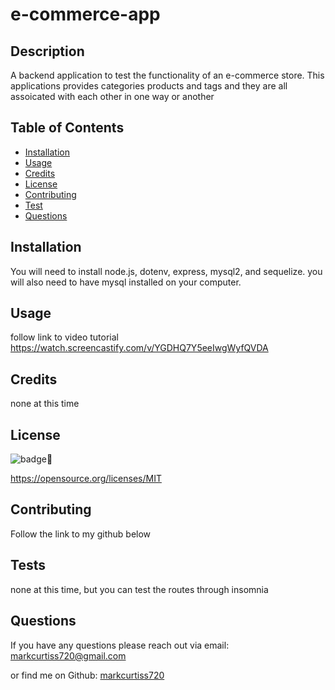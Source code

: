 # e-commerce-app

## Description

A backend application to test the functionality of an e-commerce store. This applications provides categories products and tags and they are all assoicated with each other in one way or another

## Table of Contents

- [Installation](#installation)
- [Usage](#usage)
- [Credits](#credits)
- [License](#license)
- [Contributing](#Contributing)
- [Test](#Tests)
- [Questions](#Questions)

## Installation

You will need to install node.js, dotenv, express, mysql2, and sequelize. you will also need to have mysql installed on your computer.

## Usage


follow link to video tutorial
https://watch.screencastify.com/v/YGDHQ7Y5eeIwgWyfQVDA


    

## Credits

none at this time

## License
    
  ![badge](https://img.shields.io/badge/license-MIT-brightgreen)

  https://opensource.org/licenses/MIT


## Contributing

Follow the link to my github below

## Tests

none at this time, but you can test the routes through insomnia


## Questions

If you have any questions please reach out via email: markcurtiss720@gmail.com

or find me on Github: [markcurtiss720](https://github.com/markcurtiss720)


